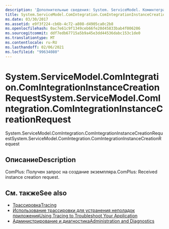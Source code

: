 ```yaml
---
description: 'Дополнительные сведения: System. ServiceModel. Коминтегратион. Коминтегратионинстанцекреатионрекуест'
title: System.ServiceModel.ComIntegration.ComIntegrationInstanceCreationRequest
ms.date: 03/30/2017
ms.assetid: e9f3f224-cb6b-4c72-a808-d4905ca0c2b8
ms.openlocfilehash: 0ac7e61c9f1349ceb66fe20d45833bab4f006206
ms.sourcegitcommit: ddf7edb67715a5b9a45e3dd44536dabc153c1de0
ms.translationtype: MT
ms.contentlocale: ru-RU
ms.lasthandoff: 02/06/2021
ms.locfileid: "99634080"
---
```

# <a name="systemservicemodelcomintegrationcomintegrationinstancecreationrequest"></a><span data-ttu-id="47a20-103">System.ServiceModel.ComIntegration.ComIntegrationInstanceCreationRequest</span><span class="sxs-lookup"><span data-stu-id="47a20-103">System.ServiceModel.ComIntegration.ComIntegrationInstanceCreationRequest</span></span>

<span data-ttu-id="47a20-104">System.ServiceModel.ComIntegration.ComIntegrationInstanceCreationRequest</span><span class="sxs-lookup"><span data-stu-id="47a20-104">System.ServiceModel.ComIntegration.ComIntegrationInstanceCreationRequest</span></span>  
  
## <a name="description"></a><span data-ttu-id="47a20-105">Описание</span><span class="sxs-lookup"><span data-stu-id="47a20-105">Description</span></span>  

 <span data-ttu-id="47a20-106">ComPlus: Получен запрос на создание экземпляра.</span><span class="sxs-lookup"><span data-stu-id="47a20-106">ComPlus: Received instance creation request.</span></span>  
  
## <a name="see-also"></a><span data-ttu-id="47a20-107">См. также</span><span class="sxs-lookup"><span data-stu-id="47a20-107">See also</span></span>

- [<span data-ttu-id="47a20-108">Трассировка</span><span class="sxs-lookup"><span data-stu-id="47a20-108">Tracing</span></span>](index.md)
- [<span data-ttu-id="47a20-109">Использование трассировки для устранения неполадок приложения</span><span class="sxs-lookup"><span data-stu-id="47a20-109">Using Tracing to Troubleshoot Your Application</span></span>](using-tracing-to-troubleshoot-your-application.md)
- [<span data-ttu-id="47a20-110">Администрирование и диагностика</span><span class="sxs-lookup"><span data-stu-id="47a20-110">Administration and Diagnostics</span></span>](../index.md)
